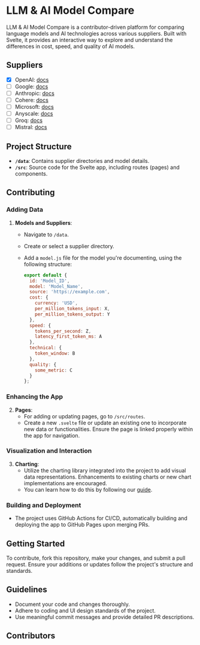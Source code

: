 # LLM & AI Model Compare

LLM & AI Model Compare is a contributor-driven platform for comparing language models and AI technologies across various suppliers. Built with Svelte, it provides an interactive way to explore and understand the differences in cost, speed, and quality of AI models.

## Suppliers
- [x] OpenAI: [docs](https://platform.openai.com/docs/overview)
- [ ] Google: [docs](https://cloud.google.com/products/ai)
- [ ] Anthropic: [docs](https://www.anthropic.com/)
- [ ] Cohere: [docs](https://docs.cohere.ai/)
- [ ] Microsoft: [docs](https://docs.microsoft.com/en-us/azure/cognitive-services/)
- [ ] Anyscale: [docs](https://docs.anyscale.com/)
- [ ] Groq: [docs](https://groq.com/product/)
- [ ] Mistral: [docs](https://docs.mistral.ai/)

## Project Structure

- **`/data`**: Contains supplier directories and model details.
- **`/src`**: Source code for the Svelte app, including routes (pages) and components.

## Contributing

### Adding Data

1. **Models and Suppliers**:
   - Navigate to `/data`.
   - Create or select a supplier directory.
   - Add a `model.js` file for the model you're documenting, using the following structure:

     ```js
     export default {
       id: 'Model_ID',
       model: 'Model_Name',
       source: 'https://example.com',
       cost: {
         currency: 'USD',
         per_million_tokens_input: X,
         per_million_tokens_output: Y
       },
       speed: {
         tokens_per_second: Z,
         latency_first_token_ms: A
       },
       technical: {
         token_window: B
       },
       quality: {
         some_metric: C
       }
     };
     ```

### Enhancing the App

2. **Pages**:
   - For adding or updating pages, go to `/src/routes`.
   - Create a new `.svelte` file or update an existing one to incorporate new data or functionalities. Ensure the page is linked properly within the app for navigation.

### Visualization and Interaction

3. **Charting**:
   - Utilize the charting library integrated into the project to add visual data representations. Enhancements to existing charts or new chart implementations are encouraged.
   - You can learn how to do this by following our [guide](/CHARTS.md).

### Building and Deployment

- The project uses GitHub Actions for CI/CD, automatically building and deploying the app to GitHub Pages upon merging PRs.

## Getting Started

To contribute, fork this repository, make your changes, and submit a pull request. Ensure your additions or updates follow the project's structure and standards.

## Guidelines

- Document your code and changes thoroughly.
- Adhere to coding and UI design standards of the project.
- Use meaningful commit messages and provide detailed PR descriptions.

## Contributors

<!-- ALL-CONTRIBUTORS-LIST:START - Do not remove or modify this section -->
<!-- prettier-ignore-start -->
<!-- markdownlint-disable -->

<!-- markdownlint-restore -->
<!-- prettier-ignore-end -->

<!-- ALL-CONTRIBUTORS-LIST:END -->

